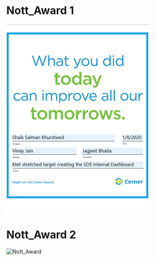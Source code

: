 # Nott_Award 1

![Nott_Award](award.PNG "Title")

# Nott_Award 2

![Nott_Award](award2.PNG "Title")
